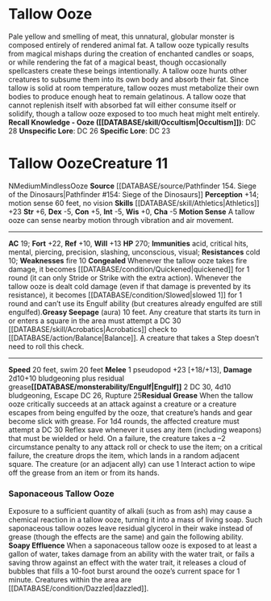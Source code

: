 ﻿---
ac: '19'
alignment: N
all_resistance: null
burrow_speed: null
charisma: '-5'
climb_speed: null
constitution: '+5'
creature_ability:
- Congealed
- Engulf
- Greasy Seepage
- Motion Sense
- Residual Grease
creature_family: '[[DATABASE/monsterfamily/Ooze|Ooze]]'
dexterity: '-5'
element: null
fly_speed: null
fortitude: '+22'
hardness: null
hp: '270'
id: '533'
immunity:
- acid
- critical hits
- mental
- piercing
- precision
- slashing
- unconscious
- visual
intelligence: '-5'
land_speed: '20'
language: null
level: '11'
max_speed: '20'
name: Tallow Ooze
perception: '+14'
rarity: Common
reflex: '+10'
resistance:
- cold 10
rus_type_level: null
school: null
sense:
- motion sense 60 feet
- no vision
size: Medium
skill:
- '[[DATABASE/skill/Athletics|Athletics]] +23'
source: '[[DATABASE/source/Pathfinder 154. Siege of the Dinosaurs|Pathfinder #154:
  Siege of the Dinosaurs]]'
speed:
- 20 feet
- swim 20 feet
spell: null
strength: '+6'
strength_req: '6'
strongest_save:
- Fortitude
swim_speed: '20'
trait:
- '[[DATABASE/trait/Mindless|Mindless]]'
- '[[DATABASE/trait/Ooze|Ooze]]'
type: Creature
vision: null
weakest_save:
- Reflex
weakness:
- fire 10
will: '+13'
wisdom: '+0'

---
# Tallow Ooze

Pale yellow and smelling of meat, this unnatural, globular monster is composed entirely of rendered animal fat. A tallow ooze typically results from magical mishaps during the creation of enchanted candles or soaps, or while rendering the fat of a magical beast, though occasionally spellcasters create these beings intentionally.
 A tallow ooze hunts other creatures to subsume them into its own body and absorb their fat. Since tallow is solid at room temperature, tallow oozes must metabolize their own bodies to produce enough heat to remain gelatinous. A tallow ooze that cannot replenish itself with absorbed fat will either consume itself or solidify, though a tallow ooze exposed to too much heat might melt entirely.
**Recall Knowledge - Ooze ([[DATABASE/skill/Occultism|Occultism]])**: DC 28
**Unspecific Lore**: DC 26
**Specific Lore**: DC 23

# Tallow Ooze<span class="item-type">Creature 11</span>

<span class="trait-alignment item-trait">N</span><span class="trait-size item-trait">Medium</span><span class="item-trait">Mindless</span><span class="item-trait">Ooze</span>
**Source** [[DATABASE/source/Pathfinder 154. Siege of the Dinosaurs|Pathfinder #154: Siege of the Dinosaurs]]
**Perception** +14; motion sense 60 feet, no vision
**Skills** [[DATABASE/skill/Athletics|Athletics]] +23
**Str** +6, **Dex** -5, **Con** +5, **Int** -5, **Wis** +0, **Cha** -5
**Motion Sense** A tallow ooze can sense nearby motion through vibration and air movement.

---
**AC** 19; **Fort** +22, **Ref** +10, **Will** +13
**HP** 270; **Immunities** acid, critical hits, mental, piercing, precision, slashing, unconscious, visual; **Resistances** cold 10; **Weaknesses** fire 10
<span class="in-box-ability">**Congealed** Whenever the tallow ooze takes fire damage, it becomes [[DATABASE/condition/Quickened|quickened]] for 1 round (it can only Stride or Strike with the extra action). Whenever the tallow ooze is dealt cold damage (even if that damage is prevented by its resistance), it becomes [[DATABASE/condition/Slowed|slowed 1]] for 1 round and can’t use its Engulf ability (but creatures already engulfed are still engulfed).</span><span class="in-box-ability">**Greasy Seepage** (aura) 10 feet. Any creature that starts its turn in or enters a square in the area must attempt a DC 30 [[DATABASE/skill/Acrobatics|Acrobatics]] check to [[DATABASE/action/Balance|Balance]]. A creature that takes a Step doesn’t need to roll this check.</span>

---
**Speed** 20 feet, swim 20 feet
<span class="in-box-ability">**Melee** <span class="action-icon">1</span> pseudopod +23 [+18/+13], **Damage** 2d10+10 bludgeoning plus residual grease</span><span class="in-box-ability">**[[DATABASE/monsterability/Engulf|Engulf]]** <span class="action-icon">2</span> DC 30, 4d10 bludgeoning, Escape DC 26, Rupture 25</span><span class="in-box-ability">**Residual Grease** When the tallow ooze critically succeeds at an attack against a creature or a creature escapes from being engulfed by the ooze, that creature’s hands and gear become slick with grease. For 1d4 rounds, the affected creature must attempt a DC 30 Reflex save whenever it uses any item (including weapons) that must be wielded or held. On a failure, the creature takes a –2 circumstance penalty to any attack roll or check to use the item; on a critical failure, the creature drops the item, which lands in a random adjacent square. The creature (or an adjacent ally) can use 1 Interact action to wipe off the grease from an item or from its hands.</span>

###  Saponaceous Tallow Ooze

Exposure to a sufficient quantity of alkali (such as from ash) may cause a chemical reaction in a tallow ooze, turning it into a mass of living soap. Such saponaceous tallow oozes leave residual glycerol in their wake instead of grease (though the effects are the same) and gain the following ability. 
**Soapy Effluence** When a saponaceous tallow ooze is exposed to at least a gallon of water, takes damage from an ability with the water trait, or fails a saving throw against an effect with the water trait, it releases a cloud of bubbles that fills a 10-foot burst around the ooze’s current space for 1 minute. Creatures within the area are [[DATABASE/condition/Dazzled|dazzled]].